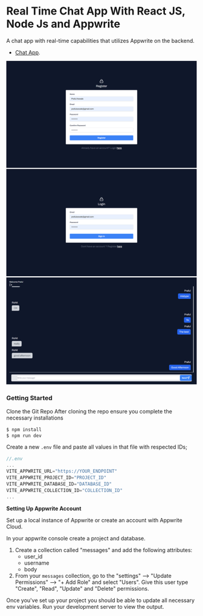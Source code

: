 # Real Time Chat App With React JS, Node Js and Appwrite

A chat app with real-time capabilities that utilizes Appwrite on the backend. 
* [Chat App](https://chitchatreact18.netlify.app/).

<img src="./images/Register.png"/>
<img src="./images/Login.png"/>
<img src="./images/Room.png"/>

### Getting Started
Clone the Git Repo
After cloning the repo ensure you complete the necessary installations

```
$ npm install
$ npm run dev
```

Create a new `.env` file and paste all values in that file with respected IDs;

```js
//.env
...
VITE_APPWRITE_URL="https://YOUR_ENDPOINT"
VITE_APPWRITE_PROJECT_ID="PROJECT_ID"
VITE_APPWRITE_DATABASE_ID="DATABASE_ID"
VITE_APPWRITE_COLLECTION_ID="COLLECTION_ID"     
...
```

**Setting Up Appwrite Account**

Set up a local instance of Appwrite or create an account with Appwrite Cloud.

In your appwrite console create a project and database.

1. Create a collection called "messages" and add the following attributes:
    - user_id
    - username
    - body
2. From your `messages` collection, go to the "settings" --> "Update Permissions" --> "+ Add Role" and select "Users". Give this user type "Create", "Read", "Update" and "Delete" permissions.

Once you've set up your project you should be able to update all necessary env variables. 
Run your development server to view the output.